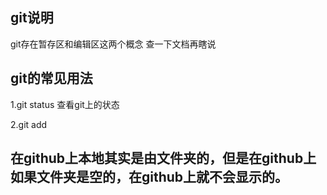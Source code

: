 ## git说明
git存在暂存区和编辑区这两个概念
查一下文档再瞎说
## git的常见用法
1.git status
查看git上的状态

2.git add


## 在github上本地其实是由文件夹的，但是在github上如果文件夹是空的，在github上就不会显示的。
